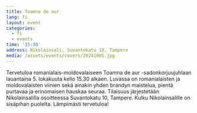 ```yaml
---
title: Toamna de aur
lang: fi
layout: event
categories:
  - fi
  - events
time: '15:30'
address: Nikolainsali, Suvantokatu 10, Tampere
media: /assets/events/covers/20241005.jpg
---
```


Tervetuloa romanialais-moldovalaiseen Toamna de aur -sadonkorjuujuhlaan lauantaina 5. lokakuuta kello 15.30 alkaen. Luvassa on romanialaisten ja moldovalaisten viinien sekä ainakin yhden brandyn maistelua, pientä purtavaa ja erinomaisen hauskaa seuraa. Tilaisuus järjestetään Nikolainsalilla osoitteessa Suvantokatu 10, Tampere. Kulku Nikolainsalille on sisäpihan puolelta. Lämpimästi tervetuloa!
